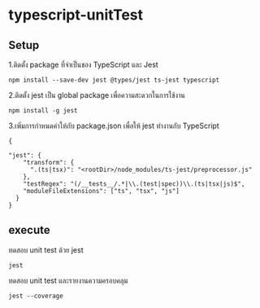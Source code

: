 # typescript-unitTest
## Setup
1.ติดตั้ง package ที่จำเป็นของ TypeScript และ Jest
```
npm install --save-dev jest @types/jest ts-jest typescript
```
2.ติดตั้ง jest เป็น global package เพื่อความสะดวกในการใช้งาน
```
npm install -g jest
```
3.เพิ่มการกำหนดค่าให้กับ package.json เพื่อให้ jest ทำงานกับ TypeScript
```
{

"jest": {
    "transform": {
      ".(ts|tsx)": "<rootDir>/node_modules/ts-jest/preprocessor.js"
    },
    "testRegex": "(/__tests__/.*|\\.(test|spec))\\.(ts|tsx|js)$",
    "moduleFileExtensions": ["ts", "tsx", "js"]
  }
}
```
## execute
ทดสอบ unit test ด้วย jest
```
jest
```
ทดสอบ unit test และรายงานความครอบคลุม
```
jest --coverage
```
